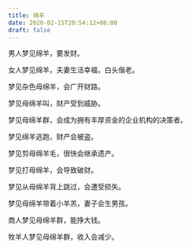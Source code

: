 ```yaml
---
title: 绵羊
date: 2020-02-15T20:54:12+08:00
draft: false
---
```


男人梦见绵羊，要发财。

女人梦见绵羊，夫妻生活幸福，白头偕老。

梦见杂色母绵羊，会广开财路。

梦见母绵羊叫，财产受到威胁。

梦见母绵羊群，会成为拥有丰厚资金的企业机构的决策者。

梦见绵羊逃跑，财产会被盗。

梦见剪母绵羊毛，很快会继承遗产。

梦见打母绵羊，会导致破财。

梦见从母绵羊背上跳过，会遭受损失。

梦见母绵羊带着小羊羔，妻子会生男孩。

商人梦见母绵羊群，能挣大钱。

牧羊人梦见母绵羊群，收入会减少。
